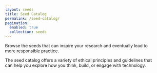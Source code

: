 ```yaml
---
layout: seeds
title: Seed Catalog
permalink: /seed-catalog/
pagination:
  enabled: true
  collection: seeds
---
```


Browse the seeds that can inspire your research and eventually lead to more responsible practice. 

The seed catalog offers a variety of ethical principles and guidelines that can help you explore how you think, build, or engage with technology.
